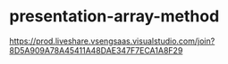 # presentation-array-method

https://prod.liveshare.vsengsaas.visualstudio.com/join?8D5A909A78A45411A48DAE347F7ECA1A8F29
